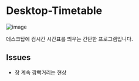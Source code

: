 # Desktop-Timetable

![image](https://github.com/libsdl-org/SDL/assets/46389044/6f8f9d83-33ca-49b4-b712-21d5ce01998e)

데스크탑에 컴시간 시간표를 띄우는 간단한 프로그램입니다.

## Issues

- 창 계속 깜빡거리는 현상